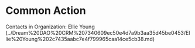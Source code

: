 # Common Action

Contacts in Organization: Ellie Young  (../Dream%20DAO%20CRM%207340609ec50e4d7a9b3aa35d45be0453/Ellie%20Young%202c7435aabc7e4f799965caa14ce5cb38.md)